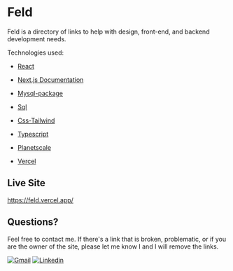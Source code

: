 # Feld
Feld is a directory of links to help with design, front-end, and backend development needs. 

Technologies used:

- [React](https://reactjs.org/docs/getting-started.html)

- [Next.js Documentation](https://nextjs.org/docs)

- [Mysql-package](https://www.npmjs.com/package/mysql)

- [Sql](https://www.w3schools.com/sql/)

- [Css-Tailwind](https://tailwindcss.com/)

- [Typescript](https://www.typescriptlang.org/docs/handbook/react.html)

- [Planetscale](https://planetscale.com/)

- [Vercel](https://vercel.com/)

## Live Site
https://feld.vercel.app/

## Questions?
Feel free to contact me. If there's a link that is broken, problematic, or if you are the owner of the site, please let me know I and I will remove the links. 

[![Gmail](https://img.shields.io/badge/Gmail-D14836?style=for-the-badge&logo=gmail&logoColor=white)](daniel.ek.park@gmail.com)
[![Linkedin](https://img.shields.io/badge/Linkedin-Linkedin%20-blue)](https://www.linkedin.com/in/daniel-park-70878119a/)
